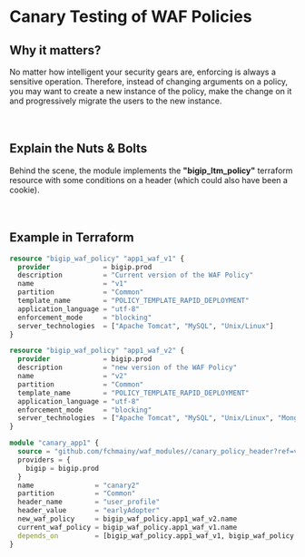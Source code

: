 # Canary Testing of WAF Policies



## Why it matters?
No matter how intelligent your security gears are, enforcing is always a sensitive operation. Therefore, instead of changing arguments on a policy, you may want to create a new instance of the policy, make the change on it and progressively migrate the users to the new instance.
</br>
</br>
</br>
## Explain the Nuts & Bolts
Behind the scene, the module implements the **"bigip_ltm_policy"** terraform resource with some conditions on a header (which could also have been a cookie). 
</br>
</br>
</br>

## Example in Terraform


```terraform
resource "bigip_waf_policy" "app1_waf_v1" {
  provider             = bigip.prod
  description          = "Current version of the WAF Policy"
  name                 = "v1"
  partition            = "Common"
  template_name        = "POLICY_TEMPLATE_RAPID_DEPLOYMENT"
  application_language = "utf-8"
  enforcement_mode     = "blocking"
  server_technologies  = ["Apache Tomcat", "MySQL", "Unix/Linux"]
}

resource "bigip_waf_policy" "app1_waf_v2" {
  provider             = bigip.prod
  description          = "new version of the WAF Policy"
  name                 = "v2"
  partition            = "Common"
  template_name        = "POLICY_TEMPLATE_RAPID_DEPLOYMENT"
  application_language = "utf-8"
  enforcement_mode     = "blocking"
  server_technologies  = ["Apache Tomcat", "MySQL", "Unix/Linux", "MongoDB"]
}
```


```terraform
module "canary_app1" {
  source = "github.com/fchmainy/waf_modules//canary_policy_header?ref=v1.0.6"
  providers = {
    bigip = bigip.prod
  }
  name               = "canary2"
  partition          = "Common"
  header_name        = "user_profile"
  header_value	     = "earlyAdopter"
  new_waf_policy     = bigip_waf_policy.app1_waf_v2.name
  current_waf_policy = bigip_waf_policy.app1_waf_v1.name
  depends_on         = [bigip_waf_policy.app1_waf_v1, bigip_waf_policy.app1_waf_v2]
}
```
